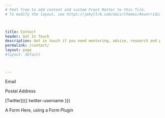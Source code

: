 ```yaml
---
# Feel free to add content and custom Front Matter to this file.
# To modify the layout, see https://jekyllrb.com/docs/themes/#overriding-theme-defaults



title: Contact
header: Get In Touch
description: Get in touch if you need mentoring, advice, research and product management support for your digital projects that puts people and planet first. Or if you just fancy a chat.
permalink: /contact/
layout: page
#layout: default 



---
```





Email

Postal Address

[Twitter]({{ twitter-username }})

A Form Here, using a Form Plugin

